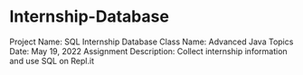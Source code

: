 # Internship-Database

Project Name: SQL Internship Database
Class Name: Advanced Java Topics
Date: May 19, 2022
Assignment Description: Collect internship information and use SQL on Repl.it
